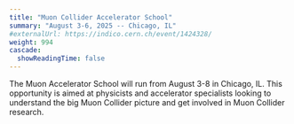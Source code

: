 ```yaml
---
title: "Muon Collider Accelerator School"
summary: "August 3-6, 2025 -- Chicago, IL"
#externalUrl: https://indico.cern.ch/event/1424328/
weight: 994
cascade:
  showReadingTime: false
---
```


The Muon Accelerator School will run from August 3-8 in Chicago, IL. This opportunity is aimed at physicists and accelerator specialists looking to understand the big Muon Collider picture and get involved in Muon Collider research.
